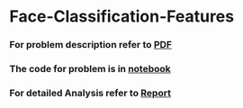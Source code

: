 # Face-Classification-Features
### For problem description refer to [PDF](./problem.pdf)
### The code for problem is in [notebook](./code_notebook.ipynb)
### For detailed Analysis refer to [Report](./report.pdf)
